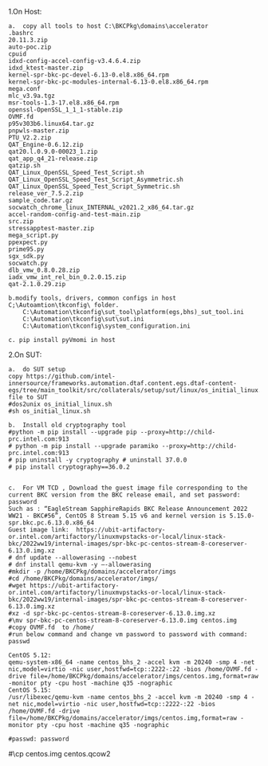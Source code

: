 1.On Host: 

    a.	copy all tools to host C:\BKCPkg\domains\accelerator
    .bashrc
    20.11.3.zip
    auto-poc.zip
    cpuid
    idxd-config-accel-config-v3.4.6.4.zip
    idxd_ktest-master.zip
    kernel-spr-bkc-pc-devel-6.13-0.el8.x86_64.rpm
    kernel-spr-bkc-pc-modules-internal-6.13-0.el8.x86_64.rpm
    mega.conf
    mlc_v3.9a.tgz
    msr-tools-1.3-17.el8.x86_64.rpm
    openssl-OpenSSL_1_1_1-stable.zip
    OVMF.fd
    p95v303b6.linux64.tar.gz
    pnpwls-master.zip
    PTU_V2.2.zip
    QAT_Engine-0.6.12.zip
    qat20.l.0.9.0-00023_1.zip
    qat_app_q4_21-release.zip
    qatzip.sh
    QAT_Linux_OpenSSL_Speed_Test_Script.sh
    QAT_Linux_OpenSSL_Speed_Test_Script_Asymmetric.sh
    QAT_Linux_OpenSSL_Speed_Test_Script_Symmetric.sh
    release_ver_7.5.2.zip
    sample_code.tar.gz
    socwatch_chrome_linux_INTERNAL_v2021.2_x86_64.tar.gz
    accel-random-config-and-test-main.zip
    src.zip
    stressapptest-master.zip
    mega_script.py
    ppexpect.py
    prime95.py
    sgx_sdk.py
    socwatch.py
    dlb_vmw_0.8.0.28.zip
    iadx_vmw_int_rel_bin_0.2.0.15.zip
    qat-2.1.0.29.zip
    
    b.modify tools, drivers, common configs in host C;\Autoamtion\tkconfig\ folder.
        C:\Automation\tkconfig\sut_tool\platform(egs,bhs)_sut_tool.ini
        C:\Automation\tkconfig\sut\sut.ini
        C:\Automation\tkconfig\system_configuration.ini

    c. pip install pyVmomi in host

2.On SUT: 

    a.  do SUT setup
    copy https://github.com/intel-innersource/frameworks.automation.dtaf.content.egs.dtaf-content-egs/tree/main_toolkit/src/collaterals/setup/sut/linux/os_initial_linux.sh file to SUT
    #dos2unix os_initial_linux.sh
    #sh os_initial_linux.sh 

    b.	Install old cryptography tool
    #python -m pip install --upgrade pip --proxy=http://child-prc.intel.com:913
    # python -m pip install --upgrade paramiko --proxy=http://child-prc.intel.com:913
    # pip uninstall -y cryptography # uninstall 37.0.0
    # pip install cryptography==36.0.2


    c.	For VM TCD , Download the guest image file corresponding to the current BKC version from the BKC release email, and set password: password
    Such as : “EagleStream SapphireRapids BKC Release Announcement 2022 WW21 - BKC#56”, CentOS 8 Stream 5.15 v6 and kernel version is 5.15.0-spr.bkc.pc.6.13.0.x86_64
    Guest image link:  https://ubit-artifactory-or.intel.com/artifactory/linuxmvpstacks-or-local/linux-stack-bkc/2022ww19/internal-images/spr-bkc-pc-centos-stream-8-coreserver-6.13.0.img.xz
    # dnf update --allowerasing --nobest
    # dnf install qemu-kvm -y –-allowerasing
    #mkdir -p /home/BKCPkg/domains/accelerator/imgs
    #cd /home/BKCPkg/domains/accelerator/imgs/
    #wget https://ubit-artifactory-or.intel.com/artifactory/linuxmvpstacks-or-local/linux-stack-bkc/2022ww19/internal-images/spr-bkc-pc-centos-stream-8-coreserver-6.13.0.img.xz
    #xz -d spr-bkc-pc-centos-stream-8-coreserver-6.13.0.img.xz
    #\mv spr-bkc-pc-centos-stream-8-coreserver-6.13.0.img centos.img
    #copy OVMF.fd  to /home/
    #run below command and change vm password to password with command: passwd
    
    CentOS 5.12:
    qemu-system-x86_64 -name centos_bhs_2 -accel kvm -m 20240 -smp 4 -net nic,model=virtio -nic user,hostfwd=tcp::2222-:22 -bios /home/OVMF.fd -drive file=/home/BKCPkg/domains/accelerator/imgs/centos.img,format=raw -monitor pty -cpu host -machine q35 -nographic
    CentOS 5.15:
    /usr/libexec/qemu-kvm -name centos_bhs_2 -accel kvm -m 20240 -smp 4 -net nic,model=virtio -nic user,hostfwd=tcp::2222-:22 -bios /home/OVMF.fd -drive file=/home/BKCPkg/domains/accelerator/imgs/centos.img,format=raw -monitor pty -cpu host -machine q35 -nographic
    
    #passwd: password

#\cp centos.img centos.qcow2     
